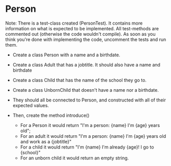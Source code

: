 # Person

Note: There is a test-class created (PersonTest).
It contains more information on what is expected to be implemented.
All test-methods are commented out (otherwise the code wouldn't compile). 
As soon as you think you're done with implementing the code, uncomment the tests and run them.

- Create a class Person with a name and a birthdate.
- Create a class Adult that has a jobtitle. It should also have a name and birthdate
- Create a class Child that has the name of the school they go to.
- Create a class UnbornChild that doesn't have a name nor a birthdate.
- They should all be connected to Person, and constructed with all of their expected values.

- Then, create the method introduce()
    - For a Person it would return "I'm a person: {name} I'm {age} years old";
    - For an adult it would return "I'm a person: {name} I'm {age} years old and work as a {jobtitle}"
    - For a child it would return "I'm {name} I'm already {age}! I go to {school}"
    - For an unborn child it would return an empty string.
